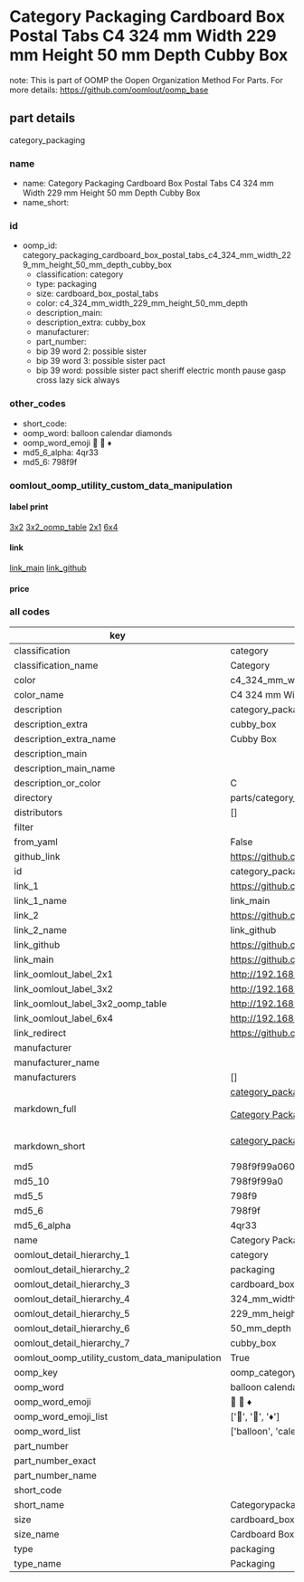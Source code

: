 # Category Packaging Cardboard Box Postal Tabs C4 324 mm Width 229 mm Height 50 mm Depth Cubby Box  

note: This is part of OOMP the Oopen Organization Method For Parts. For more details: https://github.com/oomlout/oomp_base

##  part details
  



category_packaging



### name
* name: Category Packaging Cardboard Box Postal Tabs C4 324 mm Width 229 mm Height 50 mm Depth Cubby Box
* name_short: 
### id
* oomp_id: category_packaging_cardboard_box_postal_tabs_c4_324_mm_width_229_mm_height_50_mm_depth_cubby_box
  * classification: category
  * type: packaging
  * size: cardboard_box_postal_tabs
  * color: c4_324_mm_width_229_mm_height_50_mm_depth
  * description_main: 
  * description_extra: cubby_box
  * manufacturer: 
  * part_number: 
  * bip 39 word 2: possible sister
  * bip 39 word 3: possible sister pact
  * bip 39 word: possible sister pact sheriff electric month pause gasp cross lazy sick always

### other_codes
* short_code: 
* oomp_word: balloon calendar diamonds
* oomp_word_emoji :balloon: :calendar: :diamonds:
* md5_6_alpha: 4qr33
* md5_6: 798f9f






### oomlout_oomp_utility_custom_data_manipulation
#### label print
[3x2](http://192.168.1.245:1112/?label=oomp%204qr33)
[3x2_oomp_table](http://192.168.1.108:1112/?label=oomp%204qr33)
[2x1](http://192.168.1.242:1112/?label=oomp%204qr33)
[6x4](http://192.168.1.55:1112/?label=oomp%204qr33)    

#### link

[link_main](https://github.com/oomlout/oomlout_oomp_version_1_messy/tree/main/parts/category_packaging_cardboard_box_postal_tabs_c4_324_mm_width_229_mm_height_50_mm_depth_cubby_box) [link_github](https://github.com/oomlout/oomlout_oomp_version_1_messy/tree/main/parts/category_packaging_cardboard_box_postal_tabs_c4_324_mm_width_229_mm_height_50_mm_depth_cubby_box)                             

#### price







### all codes 
| key | value |  
| --- | --- |  
| classification | category |  
| classification_name | Category |  
| color | c4_324_mm_width_229_mm_height_50_mm_depth |  
| color_name | C4 324 mm Width 229 mm Height 50 mm Depth |  
| description | category_packaging |  
| description_extra | cubby_box |  
| description_extra_name | Cubby Box |  
| description_main |  |  
| description_main_name |  |  
| description_or_color | C  |  
| directory | parts/category_packaging_cardboard_box_postal_tabs_c4_324_mm_width_229_mm_height_50_mm_depth_cubby_box |  
| distributors | [] |  
| filter |  |  
| from_yaml | False |  
| github_link | https://github.com/oomlout/oomlout_oomp_part_src/tree/main/parts/category_packaging_cardboard_box_postal_tabs_c4_324_mm_width_229_mm_height_50_mm_depth_cubby_box |  
| id | category_packaging_cardboard_box_postal_tabs_c4_324_mm_width_229_mm_height_50_mm_depth_cubby_box |  
| link_1 | https://github.com/oomlout/oomlout_oomp_version_1_messy/tree/main/parts/category_packaging_cardboard_box_postal_tabs_c4_324_mm_width_229_mm_height_50_mm_depth_cubby_box |  
| link_1_name | link_main |  
| link_2 | https://github.com/oomlout/oomlout_oomp_version_1_messy/tree/main/parts/category_packaging_cardboard_box_postal_tabs_c4_324_mm_width_229_mm_height_50_mm_depth_cubby_box |  
| link_2_name | link_github |  
| link_github | https://github.com/oomlout/oomlout_oomp_version_1_messy/tree/main/parts/category_packaging_cardboard_box_postal_tabs_c4_324_mm_width_229_mm_height_50_mm_depth_cubby_box |  
| link_main | https://github.com/oomlout/oomlout_oomp_version_1_messy/tree/main/parts/category_packaging_cardboard_box_postal_tabs_c4_324_mm_width_229_mm_height_50_mm_depth_cubby_box |  
| link_oomlout_label_2x1 | http://192.168.1.242:1112/?label=oomp%204qr33 |  
| link_oomlout_label_3x2 | http://192.168.1.245:1112/?label=oomp%204qr33 |  
| link_oomlout_label_3x2_oomp_table | http://192.168.1.108:1112/?label=oomp%204qr33 |  
| link_oomlout_label_6x4 | http://192.168.1.55:1112/?label=oomp%204qr33 |  
| link_redirect | https://github.com/oomlout/oomlout_oomp_version_1_messy/tree/main/parts/category_packaging_cardboard_box_postal_tabs_c4_324_mm_width_229_mm_height_50_mm_depth_cubby_box |  
| manufacturer |  |  
| manufacturer_name |  |  
| manufacturers | [] |  
| markdown_full | [category_packaging_cardboard_box_postal_tabs_c4_324_mm_width_229_mm_height_50_mm_depth_cubby_box](none)<br>[](none)<br>[Category Packaging Cardboard Box Postal Tabs C4 324 Mm Width 229 Mm Height 50 Mm Depth Cubby Box](none)<br><br> |  
| markdown_short | [category_packaging_cardboard_box_postal_tabs_c4_324_mm_width_229_mm_height_50_mm_depth_cubby_box](none)<br><br> |  
| md5 | 798f9f99a060342e3da3bc593d726544 |  
| md5_10 | 798f9f99a0 |  
| md5_5 | 798f9 |  
| md5_6 | 798f9f |  
| md5_6_alpha | 4qr33 |  
| name | Category Packaging Cardboard Box Postal Tabs C4 324 mm Width 229 mm Height 50 mm Depth Cubby Box |  
| oomlout_detail_hierarchy_1 | category |  
| oomlout_detail_hierarchy_2 | packaging |  
| oomlout_detail_hierarchy_3 | cardboard_box_postal_tabs |  
| oomlout_detail_hierarchy_4 | 324_mm_width |  
| oomlout_detail_hierarchy_5 | 229_mm_height |  
| oomlout_detail_hierarchy_6 | 50_mm_depth |  
| oomlout_detail_hierarchy_7 | cubby_box |  
| oomlout_oomp_utility_custom_data_manipulation | True |  
| oomp_key | oomp_category_packaging_cardboard_box_postal_tabs_c4_324_mm_width_229_mm_height_50_mm_depth_cubby_box |  
| oomp_word | balloon calendar diamonds |  
| oomp_word_emoji | :balloon: :calendar: :diamonds: |  
| oomp_word_emoji_list | [':balloon:', ':calendar:', ':diamonds:'] |  
| oomp_word_list | ['balloon', 'calendar', 'diamonds'] |  
| part_number |  |  
| part_number_exact |  |  
| part_number_name |  |  
| short_code |  |  
| short_name | Categorypackaging |  
| size | cardboard_box_postal_tabs |  
| size_name | Cardboard Box Postal Tabs |  
| type | packaging |  
| type_name | Packaging |  
